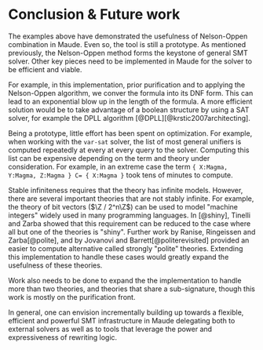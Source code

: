 Conclusion & Future work
========================

The examples above have demonstrated the usefulness of Nelson-Oppen combination in Maude. Even so,
the tool is still a prototype. As mentioned previously, the Nelson-Oppen method forms the keystone
of general SMT solver. Other key pieces need to be implemented in Maude for the solver to be
efficient and viable.

For example, in this implementation, prior purification and to applying the
Nelson-Oppen algorithm, we conver the formula into its DNF form. This can lead to an exponential
blow up in the length of the formula. A more efficient solution would be to take advantage of a boolean
structure by using a SAT solver, for example the DPLL algorithm [@DPLL][@krstic2007architecting].

Being a prototype, little effort has been spent on optimization. For example, when working with the
`var-sat` solver, the list of most general unifiers is computed repeatedly at every at every query
to the solver. Computing this list can be expensive depending on the term and theory under
consideration. For example, in an extreme case the term
`{ X:Magma, Y:Magma, Z:Magma } C= { X:Magma }` took tens of minutes to compute.

Stable infiniteness requires that the theory has infinite models. However, there are several
important theories that are not stably infinite. For example, the theory of bit vectors
($\Z / 2^n\Z$) can be used to model "machine integers" widely used in many programming languages. In
[@shiny], Tinelli and Zarba showed that this requirement can be reduced to the case where all but one
of the theories is "shiny". Further work by Ranise, Ringeissen and Zarba[@polite], and by Jovanovi
and Barrett[@politerevisited] provided an easier to compute alternative called strongly "polite"
theories. Extending this implementation to handle these cases would greatly expand the usefulness of
these theories.

Work also needs to be done to expand the the implementation to handle more than two theories, and
theories that share a sub-signature, though this work is mostly on the purification front.

In general, one can envision incrementally building up towards a flexible, efficient and powerful
SMT infrastructure in Maude delegating both to external solvers as well as to tools that leverage the
power and expressiveness of rewriting logic.
